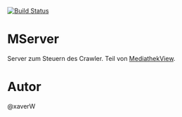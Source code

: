 [![Build Status](https://travis-ci.org/mediathekview/MServer.svg?branch=master)](https://travis-ci.org/mediathekview/MServer)

# MServer
Server zum Steuern des Crawler. Teil von [MediathekView](https://github.com/mediathekview).

# Autor
@xaverW
